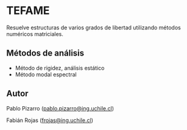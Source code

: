 # TEFAME
Resuelve estructuras de varios grados de libertad utilizando métodos numéricos matriciales.

## Métodos de análisis
- Método de rigidez, análisis estático
- Método modal espectral

## Autor
Pablo Pizarro (pablo.pizarro@ing.uchile.cl)

Fabián Rojas (frojas@ing.uchile.cl)